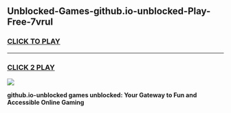 
## Unblocked-Games-github.io-unblocked-Play-Free-7vrul
<h3>
<a href="https://premium76.site?title=github.io-unblocked&ref=10A">CLICK TO PLAY</a></h3>
<hr>

<h3>
<a href="https://premium76.site?title=github.io-unblocked&ref=10A">CLICK 2 PLAY</a>
  
</h3>

<a href="https://premium76.site?title=github.io-unblocked&ref=10A"><img src="https://clearcache.store/games.png"></a>


**github.io-unblocked games unblocked: Your Gateway to Fun and Accessible Online Gaming**
